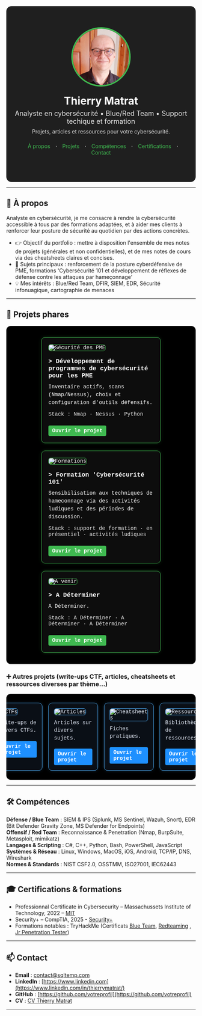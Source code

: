 <!--
README.md – Portfolio cybersécurité (style visuel à la Malachi Gamblin)
Mode d’emploi :
1) Copiez tout ce fichier dans votre README.md de repo GitHub.
2) Remplacez les zones [ENTRE CROCHETS] par vos infos.
3) Placez vos images dans /assets/ (profilepic.jpg, project*.png, logos…).
4) Si certains styles HTML sont trop “stricts” pour GitHub Mobile, utilisez la SECTION DE SECOURS (pur Markdown) plus bas.
-->
<meta name="viewport" content="width=device-width, initial-scale=1" />
<link rel="stylesheet" href="/assets/css/custom.css">


<!-- ===== HERO / BANNIÈRE ===== -->
<div align="center" style="background:#1f1f1f; padding:56px 20px; color:#fff; border-radius:14px;">
  <img src="assets/profilepic.jpg" alt="Photo de [VOTRE NOM]" width="150" style="border-radius:50%; border:4px solid #3fb950;">
  <h1 style="margin:18px 0 6px;">Thierry Matrat</h1>
  <p style="margin:0; font-size:18px; opacity:.9;">Analyste en cybersécurité • Blue/Red Team • Support techique et formation</p>
  <p style="margin:8px 0 0; font-size:14px; opacity:.85;">Projets, articles et ressources pour votre cybersécurité.</p>
  
  <!-- mini navigation -->
  <p style="margin-top:22px;">
    <a href="#a-propos" style="color:#3fb950; text-decoration:none; margin:0 10px;">À propos</a> ·
    <a href="#projets" style="color:#3fb950; text-decoration:none; margin:0 10px;">Projets</a> ·
    <a href="#competences" style="color:#3fb950; text-decoration:none; margin:0 10px;">Compétences</a> ·
    <a href="#certifications" style="color:#3fb950; text-decoration:none; margin:0 10px;">Certifications</a> ·
    <a href="#contact" style="color:#3fb950; text-decoration:none; margin:0 10px;">Contact</a>
  </p>
</div>

---

<!-- ===== À PROPOS ===== -->
<h2 id="a-propos">👋 À propos</h2>

Analyste en cybersécurité, je me consacre à rendre la cybersécurité accessible à tous par des formations adaptées, et à aider mes clients à renforcer leur posture de sécurité au quotidien par des actions concrètes.


- 👉 Objectif du portfolio : mettre à disposition l'ensemble de mes notes de projets (générales et non confidentielles), et de mes notes de cours via des cheatsheets claires et concises.
- 🔭 Sujets principaux : renforcement de la posture cyberdéfensive de PME, formations 'Cybersécurité 101 et développement de réflexes de défense contre les attaques par hameçonnage'  
- 💡 Mes intérêts : Blue/Red Team, DFIR, SIEM, EDR, Sécurité infonuagique, cartographie de menaces

---

<!-- ===== PROJETS (cartes) ===== -->
<h2 id="projets">🧩 Projets phares</h2>

<!-- SECTION PROJETS PHARES – ALIGNEMENT 3 CARTES & TEXTE BLANC -->
<!--div style="display:flex; flex-wrap:wrap; justify-content:center; gap:20px; background-color:#000; padding:30px; border-radius:12px;"> -->
<div class="projects-row" style="display:flex; flex-wrap:wrap; justify-content:center; gap:20px; background-color:#000; padding:30px; border-radius:12px;">

  <!-- CARTE 1 -->
  <div style="flex:1 1 300px; min-width:220px; max-width:280px; background-color:#0d0d0d; border:1px solid #3fb950; border-radius:10px; padding:18px; color:#ffffff; font-family:'Courier New', monospace; box-shadow:0 0 10px rgba(63,185,80,0.2); text-align:left;">
    <img src="assets/project1.png" alt="Sécurité des PME" style="width:100%; border-radius:6px; margin-bottom:12px; border:1px solid #3fb950;">
    <h3 style="margin:6px 0 10px; color:#ffffff;">> Développement de programmes de cybersécurité pour les PME</h3>
    <p style="margin:0 0 12px; line-height:1.5;">Inventaire actifs, scans (Nmap/Nessus), choix et configuration d'outils défensifs.</p>
    <p style="margin:0 0 12px; font-size:14px; opacity:.9;">Stack : Nmap · Nessus · Python</p>
    <a href="projects/secu-PME/" style="display:inline-block; margin-top:10px; padding:6px 10px; background-color:#3fb950; color:#ffffff; text-decoration:none; border-radius:4px; font-weight:bold;">Ouvrir le projet</a>
  </div>

  <!-- CARTE 2 -->
  <div style="flex:1 1 300px; min-width:220px; max-width:280px; background-color:#0d0d0d; border:1px solid #3fb950; border-radius:10px; padding:18px; color:#ffffff; font-family:'Courier New', monospace; box-shadow:0 0 10px rgba(63,185,80,0.2); text-align:left;">
    <img src="assets/project2.png" alt="Formations" style="width:100%; border-radius:6px; margin-bottom:12px; border:1px solid #3fb950;">
    <h3 style="margin:6px 0 10px; color:#ffffff;">> Formation 'Cybersécurité 101'</h3>
    <p style="margin:0 0 12px; line-height:1.5;">Sensibilisation aux techniques de hameconnage via des activités ludiques et des périodes de discussion.</p>
    <p style="margin:0 0 12px; font-size:14px; opacity:.9;">Stack : support de formation · en présentiel · activités ludiques </p>
    <a href="projects/formations-101/" style="display:inline-block; margin-top:10px; padding:6px 10px; background-color:#3fb950; color:#ffffff; text-decoration:none; border-radius:4px; font-weight:bold;">Ouvrir le projet</a>
  </div>

  <!-- CARTE 3 -->
  <div style="flex:1 1 300px; min-width:220px; max-width:280px; background-color:#0d0d0d; border:1px solid #3fb950; border-radius:10px; padding:18px; color:#ffffff; font-family:'Courier New', monospace; box-shadow:0 0 10px rgba(63,185,80,0.2); text-align:left;">
    <img src="assets/project3.png" alt="A venir" style="width:100%; border-radius:6px; margin-bottom:12px; border:1px solid #3fb950;">
    <h3 style="margin:6px 0 10px; color:#ffffff;">> A Déterminer</h3>
    <p style="margin:0 0 12px; line-height:1.5;">A Déterminer.</p>
    <p style="margin:0 0 12px; font-size:14px; opacity:.9;">Stack : A Déterminer · A Déterminer · A Déterminer </p>
    <a href="projects/a-venir/" style="display:inline-block; margin-top:10px; padding:6px 10px; background-color:#3fb950; color:#ffffff; text-decoration:none; border-radius:4px; font-weight:bold;">Ouvrir le projet</a>
  </div>

</div>


<!-- ===== AUTRES PROJETS (cartes) ===== -->
<h3 id="Autres projets">➕ Autres projets (write-ups CTF, articles, cheatsheets et ressources diverses par thème…)</h3>

<div class="projects-row" style="
  display:flex; 
  flex-wrap:nowrap; 
  justify-content:center; 
  gap:16px; 
  background-color:#000; 
  padding:24px; 
  border-radius:12px;
  overflow-x:auto; 
  -webkit-overflow-scrolling:touch;
">

  <!-- STYLE COMMUN (bleu/cyan, différencié du vert terminal) -->
  <!-- Pense à réutiliser ce style pour chaque carte -->

  <!-- CARTE 4 -->
  <div style="
    flex:0 0 calc((100% - 48px)/4); 
    max-width:calc((100% - 48px)/4);
    background-color:#0a0f16; 
    border:1px solid #4fb3ff; 
    border-radius:10px; 
    padding:14px; 
    color:#e9f1ff; 
    font-family:'Courier New', monospace; 
    box-shadow:0 0 10px rgba(79,179,255,0.18); 
    text-align:left;
  ">
    <img src="assets/project1.png" alt="CTFs" style="width:70%; border-radius:6px; margin-bottom:10px; border:1px solid #4fb3ff;">
    <p style="margin:0 0 10px; line-height:1.45;">Write-ups de divers CTFs.</p>
    <a href="projects/ctf/" style="display:inline-block; margin-top:8px; padding:6px 10px; background-color:#1e90ff; color:#ffffff; text-decoration:none; border-radius:4px; font-weight:bold;">Ouvrir le projet</a>
  </div>

  <!-- CARTE 5 -->
  <div style="
    flex:0 0 calc((100% - 48px)/4); 
    max-width:calc((100% - 48px)/4);
    background-color:#0a0f16; 
    border:1px solid #4fb3ff; 
    border-radius:10px; 
    padding:14px; 
    color:#e9f1ff; 
    font-family:'Courier New', monospace; 
    box-shadow:0 0 10px rgba(79,179,255,0.18); 
    text-align:left;
  ">
    <img src="assets/project2.png" alt="Articles" style="width:70%; border-radius:6px; margin-bottom:10px; border:1px solid #4fb3ff;">
    <p style="margin:0 0 10px; line-height:1.45;">Articles sur divers sujets.</p>
    <a href="projects/formations-101/" style="display:inline-block; margin-top:8px; padding:6px 10px; background-color:#1e90ff; color:#ffffff; text-decoration:none; border-radius:4px; font-weight:bold;">Ouvrir le projet</a>
  </div>

  <!-- CARTE 6 -->
  <div style="
    flex:0 0 calc((100% - 48px)/4); 
    max-width:calc((100% - 48px)/4);
    background-color:#0a0f16; 
    border:1px solid #4fb3ff; 
    border-radius:10px; 
    padding:14px; 
    color:#e9f1ff; 
    font-family:'Courier New', monospace; 
    box-shadow:0 0 10px rgba(79,179,255,0.18); 
    text-align:left;
  ">
    <img src="assets/project3.png" alt="Cheatsheets" style="width:70%; border-radius:6px; margin-bottom:10px; border:1px solid #4fb3ff;">
    <p style="margin:0 0 10px; line-height:1.45;">Fiches pratiques.</p>
    <a href="projects/a-venir/" style="display:inline-block; margin-top:8px; padding:6px 10px; background-color:#1e90ff; color:#ffffff; text-decoration:none; border-radius:4px; font-weight:bold;">Ouvrir le projet</a>
  </div>

  <!-- CARTE 7 -->
  <div style="
    flex:0 0 calc((100% - 48px)/4); 
    max-width:calc((100% - 48px)/4);
    background-color:#0a0f16; 
    border:1px solid #4fb3ff; 
    border-radius:10px; 
    padding:14px; 
    color:#e9f1ff; 
    font-family:'Courier New', monospace; 
    box-shadow:0 0 10px rgba(79,179,255,0.18); 
    text-align:left;
  ">
    <img src="assets/project3.png" alt="Ressources" style="width:70%; border-radius:6px; margin-bottom:10px; border:1px solid #4fb3ff;">
    <p style="margin:0 0 10px; line-height:1.45;">Bibliothèque de ressources.</p>
    <a href="projects/a-venir/" style="display:inline-block; margin-top:8px; padding:6px 10px; background-color:#1e90ff; color:#ffffff; text-decoration:none; border-radius:4px; font-weight:bold;">Ouvrir le projet</a>
  </div>

</div>



---

<!-- ===== COMPÉTENCES ===== -->
<section class="terminal-section" id="competences">
  <h2>🛠️ Compétences</h2>
  <p>
    <strong>Défense / Blue Team</strong> : SIEM & IPS (Splunk, MS Sentinel, Wazuh, Snort), EDR (Bit Defender Gravity Zone, MS Defender for Endpoints)<br>
    <strong>Offensif / Red Team</strong> : Reconnaissance & Penetration (Nmap, BurpSuite, Metasploit, mimikatz)<br>
    <strong>Langages & Scripting</strong> : C#, C++, Python, Bash, PowerShell, JavaScript<br>
    <strong>Systèmes & Réseau</strong> : Linux, Windows, MacOS, iOS, Android, TCP/IP, DNS, Wireshark<br>
    <strong>Normes & Standards</strong> : NIST CSF2.0, OSSTMM, ISO27001, IEC62443
  </p>
</section>

---

<!-- ===== CERTIFICATIONS ===== -->
<h2 id="certifications">🎓 Certifications & formations</h2>

- Professionnal Certificate in Cybersecurity – Massachussets Institute of Technology, 2022 – [MIT](https://certificates.emeritus.org/551ef89b-003f-456c-b6ae-f3fac29734db#acc.oCvBfZWQ) 
- Security+ – CompTIA, 2025 -  [Security+](https://www.credly.com/badges/64372dff-c123-469f-8ef0-38c62923a272) 
- Formations notables : TryHackMe (Certificats [Blue Team](https://tryhackme-certificates.s3-eu-west-1.amazonaws.com/THM-ZVVQEKCLAQ.pdf), [Redteaming](https://tryhackme-certificates.s3-eu-west-1.amazonaws.com/THM-KGKMGGWDIB.pdf) , [Jr Penetration Tester](https://tryhackme-certificates.s3-eu-west-1.amazonaws.com/THM-CVEG9XZNC6.pdf))

---

<h2 id="contact">📫 Contact</h2>

- **Email** : contact@sqltemp.com  
- **LinkedIn** : [https://www.linkedin.com](https://www.linkedin.com/in/thierrymatrat/)
- **GitHub** : [https://github.com/votreprofil](https://github.com/votreprofil)  
- **CV** : [CV Thierry Matrat](assets/CV_ThierryMatrat.pdf)

---


